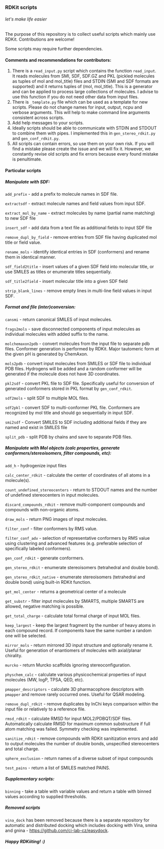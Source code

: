 ### RDKit scripts
###### let's make life easier

The purpose of this repository is to collect useful scripts which mainly use RDKit. Contributions are welcome!

Some scripts may require further dependencies.

#### Comments and recommendations for contributors:
1. There is a `read_input.py` script which contains the function `read_input`. It reads molecules from SMI, SDF, SDF.GZ and PKL (pickled molecules as tuples of mol and mol_title) files and STDIN (SMI and SDF formats are supported) and it returns tuples of (mol, mol_title). This is a generator and can be applied to process large collections of molecules. I advise to use this function if you do not need other data from input files.
2. There is `_template.py` file which can be used as a template for new scripts. Please do not change names for input, output, ncpu and verbose arguments. This will help to make command line arguments consistent across scripts.
3. Add help messages to your scripts.
4. Ideally scripts should be able to communicate with STDIN and STDOUT to combine them with pipes. I implemented this in `gen_stereo_rdkit.py` and `gen_conf_rdkit.py`.
5. All scripts can contain errors, so use them on your own risk. If you will find a mistake please create the issue and we will fix it. However, we constantly revise old scripts and fix errors because every found mistake is penultimate.

#### Particular scripts

##### Manipulate with SDF:  
  
`add_prefix` - add a prefix to molecule names in SDF file.  

`extractsdf` - extract molecule names and field values from input SDF.  
  
`extract_mol_by_name` - extract molecules by name (partial name matching) to new SDF file   

`insert_sdf` - add data from a text file as additional fields to input SDF file  
  
`remove_dupl_by_field` - remove entries from SDF file having duplicated mol title or field value.  
  
`rename_mols` - identify identical entries in SDF (conformers) and rename them in identical manner. 

`sdf_field2title` - insert values of a given SDF field into molecular title, or use SMILES as titles or enumerate titles sequentially.

`sdf_title2field` - insert molecular title into a given SDF field
  
`strip_blank_lines` - remove empty lines in multi-line field values in input SDF.  
  
##### Format and file (inter)conversion:  

`cansmi` - return canonical SMILES of input molecules.  
  
`frags2mols` - save disconnected components of input molecules as individual molecules with added suffix to the name.  
  
`molchemaxon2pdb` - convert molecules from the input file to separate pdb files. Conformer generation is performed by RDKit. Major tautomeric form at the given pH is generated by ChemAxon.  
  
`mols2pdb` - convert input molecules from SMILES or SDF file to individual PDB files. Hydrogens will be added and a random conformer will be generated if the molecule does not have 3D coordinates.  
  
`pkl2sdf` - convert PKL file to SDF file. Specifically useful for conversion of generated conformers stored in PKL format by `gen_conf_rdkit`.  
  
`sdf2mols` - split SDF to multiple MOL files.  
  
`sdf2pkl` - convert SDF to multi-conformer PKL file. Conformers are recognized by mol title and should go sequentially in input SDF.  
  
`smi2sdf` - Convert SMILES to SDF including additional fields if they are named and exist in SMILES file  
  
`split_pdb` - split PDB by chains and save to separate PDB files.  

##### Manipulate with Mol objects (calc properties, generate conformers/stereoisomers, filter compounds, etc):  

`add_h` - hydrogenize input files  
  
`calc_center_rdkit` - calculate the center of coordinates of all atoms in a molecule(s).  
  
`count_undefined_stereocenters` - return to STDOUT names and the number of undefined stereocenters in input molecules.  
  
`discard_compounds_rdkit` - remove multi-component compounds and compounds with non-organic atoms.  
  
`draw_mols` - return PNG images of input molecules.  
  
`filter_conf` - filter conformers by RMS value.  
  
`filter_conf_adv` - selection of representative conformers by RMS value using clustering and advanced features (e.g. preferable selection of specifically labeled conformers).  

`gen_conf_rdkit` - generate conformers.  
 
`gen_stereo_rdkit` - enumerate stereoisomers (tetrahedral and double bond).  
 
`gen_stereo_rdkit_native` - enumerate stereoisomers (tetrahedral and double bond) using built-in RDKit function.  
 
`get_mol_center` - returns a geometrical center of a molecule
  
`get_substr` - filter input molecules by SMARTS, multiple SMARTS are allowed, negative matching is possible.  
  
`get_total_charge` - calculate total formal charge of input MOL files.  
  
`keep_largest` - keep the largest fragment by the number of heavy atoms in each compound record. If components have the same number a random one will be selected.  
  
`mirror_mols` - return mirrored 3D input structure and optionally rename it. Useful for generation of enantiomers of molecules with axial/planar chirality.
  
`murcko` - return Murcko scaffolds ignoring stereoconfiguration.  
  
`physchem_calc` - calculate various physicochemical properties of input molecules (MW, logP, TPSA, QED, etc).  
  
`pmapper_descriptors` - calculate 3D pharmacophore descriptors with `pmapper` and remove rarely occurred ones. Useful for QSAR modeling.  
  
`remove_dupl_rdkit` - remove duplicates by InChi keys comparison within the input file or relatively to a reference file.  
  
`rmsd_rdkit` - calculate RMSD for input MOL2/PDBQT/SDF files. Automatically calculate RMSD for maximum common substructure if full atom matching was failed. Symmetry checking was implemented.  
  
`sanitize_rdkit` - remove compounds with RDKit sanitization errors and add to output molecules the number of double bonds, unspecified stereocenters and total charge.  

`sphere_exclusion` - return names of a diverse subset of input compounds  
  
`test_pains` - return a list of SMILES matched PAINS.  

##### Supplementary scripts:

`binning` - take a table with variable values and return a table with binned values according to supplied thresholds.  

##### Removed scripts
`vina_dock` has been removed because there is a separate repository for automatic and distributed docking which includes docking with Vina, smina and gnina - https://github.com/ci-lab-cz/easydock.

##### Happy RDKiiting! :)
